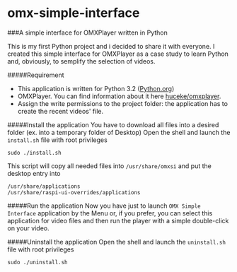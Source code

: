# omx-simple-interface
###A simple interface for OMXPlayer written in Python

This is my first Python project and i decided to share it with everyone.
I created this simple interface for OMXPlayer as a case study to learn Python and, obviously, to semplify the selection of videos.

#####Requirement
* This application is written for Python 3.2 ([Python.org](https://www.python.org/))
* OMXPlayer. You can find information about it here [huceke/omxplayer](https://github.com/huceke/omxplayer).
* Assign the write permissions to the project folder: the application has to create the recent videos' file.


#####Install the application
You have to download all files into a desired folder (ex. into a temporary folder of Desktop)
Open the shell and launch the `install.sh` file with root privileges

    sudo ./install.sh
  
This script will copy all needed files into `/usr/share/omxsi` and put the desktop entry into

    /usr/share/applications
    /usr/share/raspi-ui-overrides/applications

#####Run the application
Now you have just to launch `OMX Simple Interface` application by the Menu or, if you prefer, you can select this application for video files and then run the player with a simple double-click on your video.

#####Uninstall the application
Open the shell and launch the `uninstall.sh` file with root privileges

    sudo ./uninstall.sh
